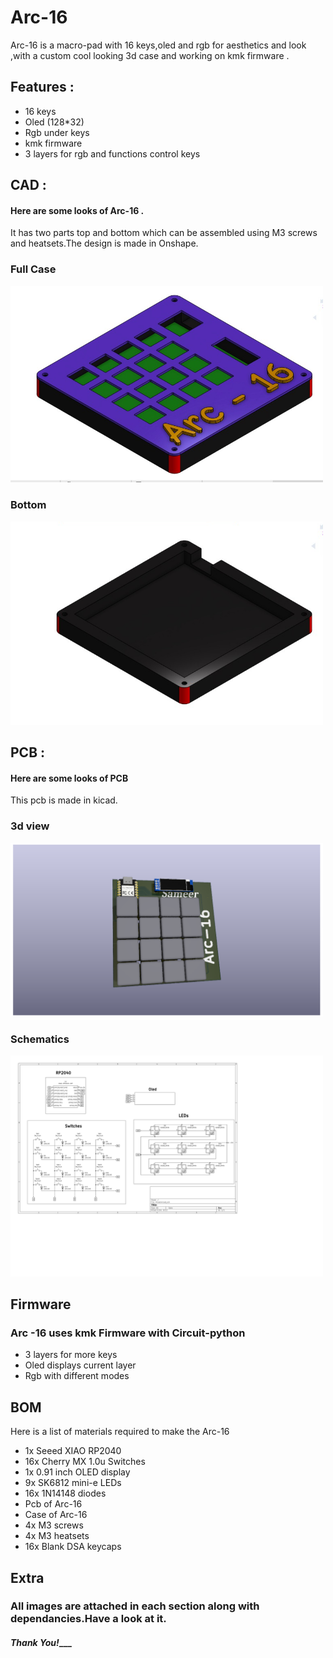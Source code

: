 # Arc-16

Arc-16 is a macro-pad with 16 keys,oled and rgb for aesthetics and look ,with a custom cool looking 3d case and working on kmk firmware .

## Features :
- 16 keys 
- Oled (128*32)
- Rgb under keys 
- kmk firmware
- 3 layers for rgb and functions control keys

## CAD :
#### Here are some looks of Arc-16 .

It has two parts top and bottom which can be assembled using M3 screws and heatsets.The design is made in Onshape.

### Full Case 

<img src=CAD/Images/Full.png   alt="Schematic" width="500"/>

### Bottom
<img src=CAD/Images/Bottom.png alt="Schematic" width="500"/>

## PCB :
#### Here are some looks of PCB

This pcb is made in kicad.
### 3d view

<img src=PCB/images/3d_front.png   alt="Schematic" width="500"/>

### Schematics

<img src=PCB/images/Schematic.png   alt="Schematic" width="500"/>

## Firmware 
### Arc -16 uses kmk Firmware with Circuit-python

- 3 layers for more keys
- Oled displays current layer
- Rgb with different modes

## BOM 
Here is a list of materials required to make the Arc-16

- 1x Seeed XIAO RP2040
- 16x Cherry MX 1.0u Switches
- 1x 0.91 inch OLED display
- 9x SK6812 mini-e LEDs
- 16x 1N14148 diodes
- Pcb of Arc-16
- Case of Arc-16
- 4x M3 screws
- 4x M3 heatsets
- 16x Blank DSA keycaps

## Extra 

### All images are attached in each section along with dependancies.Have a look at it.
####  _________________Thank You!____________________